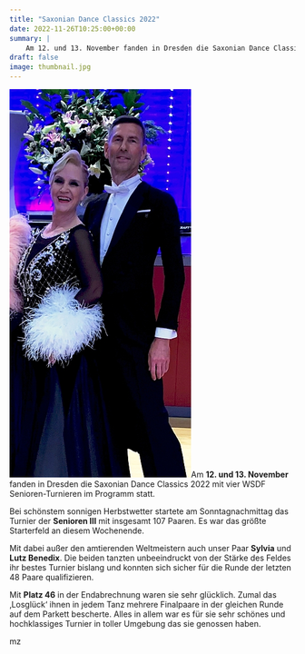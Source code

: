 ```yaml
---
title: "Saxonian Dance Classics 2022"
date: 2022-11-26T10:25:00+00:00
summary: |
    Am 12. und 13. November fanden in Dresden die Saxonian Dance Classics 2022 mit vier WSDF Senioren-Turnieren im Programm statt.
draft: false
image: thumbnail.jpg
---
```


![Benedix in Dresden](IMG_5755.jpg)Am **12. und 13. November** fanden in Dresden die Saxonian Dance Classics 2022 mit vier WSDF Senioren-Turnieren im Programm statt.

Bei schönstem sonnigen Herbstwetter startete am Sonntagnachmittag das Turnier der **Senioren III** mit insgesamt 107 Paaren. Es war das größte Starterfeld an diesem Wochenende.

Mit dabei außer den amtierenden Weltmeistern auch unser Paar **Sylvia** und **Lutz Benedix**. Die beiden tanzten unbeeindruckt von der Stärke des Feldes ihr bestes Turnier bislang und konnten sich sicher für die Runde der letzten 48 Paare qualifizieren.

Mit **Platz 46** in der Endabrechnung waren sie sehr glücklich. Zumal das ‚Losglück‘ ihnen in jedem Tanz mehrere Finalpaare in der gleichen Runde auf dem Parkett bescherte. Alles in allem war es für sie sehr schönes und hochklassiges Turnier in toller Umgebung das sie genossen haben.

mz


